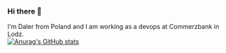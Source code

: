 ### Hi there 👋


I'm Daler from Poland and I am working as a devops at Commerzbank in Lodz.  
[![Anurag's GitHub stats](https://github-readme-stats.vercel.app/api?username=Daler)](https://github.com/anuraghazra/github-readme-stats)
